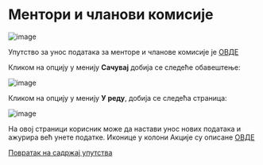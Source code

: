 # Ментори и чланови комисије
 
 ![image](https://user-images.githubusercontent.com/29538544/178958514-e0f0d60f-01ae-45f2-b2f6-7888a78823b9.png)

Упутство за унос података за менторе и чланове комисије је [ОВДЕ](mentoriUnosPodataka.md)

Кликом на опцију у менију **Сачувај** добија се следеће обавештење: 

![image](https://user-images.githubusercontent.com/29538544/178958824-a3cff755-d35d-4176-8dc5-36a13e410687.png)

Кликом на опцију у менију **У реду**, добија се следећа страница: 

![image](https://user-images.githubusercontent.com/29538544/178958989-baf79373-4992-4743-b189-86d34e5d7e74.png)
 
На овој страници корисник може да настави унос нових података и ажурира већ унете податке. Иконице у колони Акције су описане [ОВДЕ](pregledAzuriranjePodataka.md) 

[Повратак на садржај упутства](../../../uputstvoDigitalnaDisertacija.md#садржај)
